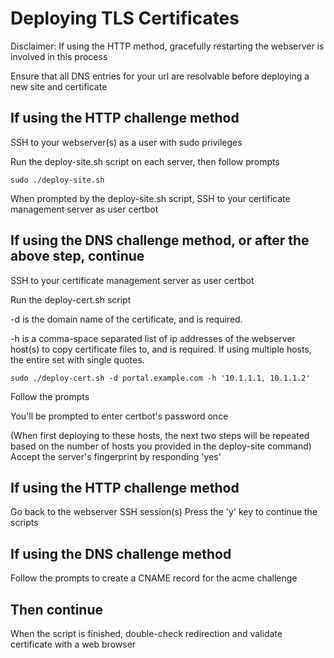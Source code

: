 # Deploying TLS Certificates

Disclaimer: If using the HTTP method, gracefully restarting the webserver is involved in this process

Ensure that all DNS entries for your url are resolvable before deploying a new site and certificate

## If using the HTTP challenge method

SSH to your webserver(s) as a user with sudo privileges

Run the deploy-site.sh script on each server, then follow prompts

    sudo ./deploy-site.sh

When prompted by the deploy-site.sh script, SSH to your certificate management server as user certbot

## If using the DNS challenge method, or after the above step, continue

SSH to your certificate management server as user certbot

Run the deploy-cert.sh script

-d is the domain name of the certificate, and is required.

-h is a comma-space separated list of ip addresses of the webserver host(s) to copy certificate files to, and is required. If using multiple hosts, the entire set with single quotes.

    sudo ./deploy-cert.sh -d portal.example.com -h '10.1.1.1, 10.1.1.2'

Follow the prompts

You'll be prompted to enter certbot's password once

(When first deploying to these hosts, the next two steps will be repeated based on the number of hosts you provided in the deploy-site command)
Accept the server's fingerprint by responding 'yes'

## If using the HTTP challenge method

Go back to the webserver SSH session(s)
Press the 'y' key to continue the scripts

## If using the DNS challenge method

Follow the prompts to create a CNAME record for the acme challenge

## Then continue

When the script is finished, double-check redirection and validate certificate with a web browser